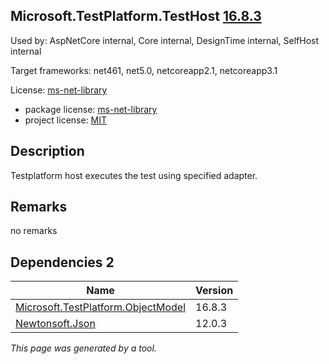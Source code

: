 Microsoft.TestPlatform.TestHost [16.8.3](https://www.nuget.org/packages/Microsoft.TestPlatform.TestHost/16.8.3)
--------------------

Used by: AspNetCore internal, Core internal, DesignTime internal, SelfHost internal

Target frameworks: net461, net5.0, netcoreapp2.1, netcoreapp3.1

License: [ms-net-library](../../../../licenses/ms-net-library) 

- package license: [ms-net-library](http://www.microsoft.com/web/webpi/eula/net_library_eula_enu.htm) 
- project license: [MIT](https://github.com/microsoft/vstest/) 

Description
-----------
Testplatform host executes the test using specified adapter.

Remarks
-----------
no remarks


Dependencies 2
-----------

|Name|Version|
|----------|:----|
|[Microsoft.TestPlatform.ObjectModel](../../../../packages/nuget.org/microsoft.testplatform.objectmodel/16.8.3)|16.8.3|
|[Newtonsoft.Json](../../../../packages/nuget.org/newtonsoft.json/12.0.3)|12.0.3|

*This page was generated by a tool.*